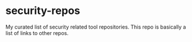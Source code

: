 # security-repos
My curated list of security related tool repositories.  This repo is basically a list of links to other repos.
